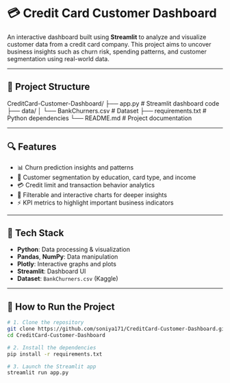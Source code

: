 # 💳 Credit Card Customer Dashboard

An interactive dashboard built using **Streamlit** to analyze and visualize customer data from a credit card company. This project aims to uncover business insights such as churn risk, spending patterns, and customer segmentation using real-world data.

---

## 📁 Project Structure
CreditCard-Customer-Dashboard/
├── app.py # Streamlit dashboard code
├── data/
│ └── BankChurners.csv # Dataset
├── requirements.txt # Python dependencies
└── README.md # Project documentation

---

## 🔍 Features

- 📊 Churn prediction insights and patterns  
- 🧠 Customer segmentation by education, card type, and income  
- 💳 Credit limit and transaction behavior analytics  
- 📌 Filterable and interactive charts for deeper insights  
- ⚡ KPI metrics to highlight important business indicators  

---

## 🧰 Tech Stack

- **Python**: Data processing & visualization  
- **Pandas**, **NumPy**: Data manipulation  
- **Plotly**: Interactive graphs and plots  
- **Streamlit**: Dashboard UI  
- **Dataset**: `BankChurners.csv` (Kaggle)

---

## 🚀 How to Run the Project

```bash
# 1. Clone the repository
git clone https://github.com/soniya171/CreditCard-Customer-Dashboard.git
cd CreditCard-Customer-Dashboard

# 2. Install the dependencies
pip install -r requirements.txt

# 3. Launch the Streamlit app
streamlit run app.py
